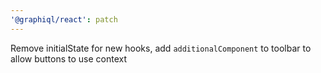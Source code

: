 ```yaml
---
'@graphiql/react': patch
---
```


Remove initialState for new hooks, add `additionalComponent` to toolbar to allow buttons to use context
